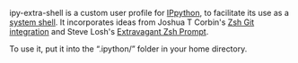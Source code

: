 ipy-extra-shell is a custom user profile for [IPpython][0], to facilitate its use as a [system shell][1]. It incorporates ideas from Joshua T Corbin's [Zsh Git integration][2] and Steve Losh's [Extravagant Zsh Prompt][3].

To use it, put it into the “.ipython/” folder in your home directory.

[0]: <https://secure.wikimedia.org/wikipedia/en/wiki/IPython>
[1]: <http://ipython.scipy.org/doc/manual/html/interactive/shell.html>
[2]: <http://www.wunjo.org/zsh-git/>
[3]: <http://stevelosh.com/blog/2010/02/my-extravagant-zsh-prompt/>
